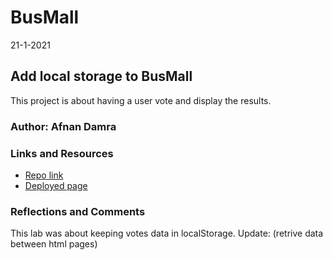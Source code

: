 # BusMall
21-1-2021

## Add local storage to BusMall
This project is about having a user vote and display the results.

### Author: Afnan Damra

### Links and Resources
* [Repo link](https://github.com/afnandamra/BusMall)
* [Deployed page](https://afnandamra.github.io/BusMall/)

### Reflections and Comments
This lab was about keeping votes data in localStorage.
Update: (retrive data between html pages)